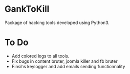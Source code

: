 # GankToKill
Package of hacking tools developed using Python3.

# To Do

- Add colored logs to all tools.
- Fix bugs in content bruter, joomla killer and fb bruter
- Finsihs keylogger and add emails sending functionnality 